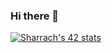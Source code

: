 ### Hi there 👋

<!--
**Salah-Eddine-hub/Salah-Eddine-hub** is a ✨ _special_ ✨ repository because its `README.md` (this file) appears on your GitHub profile.

Here are some ideas to get you started:

- 🔭 I’m currently working on ...
- 🌱 I’m currently learning ...
- 👯 I’m looking to collaborate on ...
- 🤔 I’m looking for help with ...
- 💬 Ask me about ...
- 📫 How to reach me: ...
- 😄 Pronouns: ...
- ⚡ Fun fact: ...
-->
[![Sharrach's 42 stats](https://badge.mediaplus.ma/greenbinary/Sharrach?42Network=off)](https://github.com/oakoudad/badge42)
